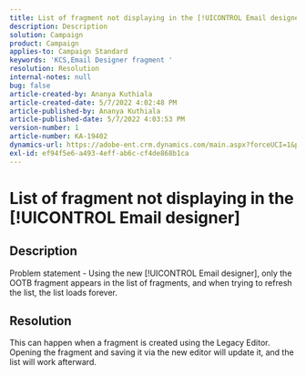```yaml
---
title: List of fragment not displaying in the [!UICONTROL Email designer]
description: Description
solution: Campaign
product: Campaign
applies-to: Campaign Standard
keywords: 'KCS,Email Designer fragment '
resolution: Resolution
internal-notes: null
bug: false
article-created-by: Ananya Kuthiala
article-created-date: 5/7/2022 4:02:48 PM
article-published-by: Ananya Kuthiala
article-published-date: 5/7/2022 4:03:53 PM
version-number: 1
article-number: KA-19402
dynamics-url: https://adobe-ent.crm.dynamics.com/main.aspx?forceUCI=1&pagetype=entityrecord&etn=knowledgearticle&id=36b31c1e-1fce-ec11-a7b5-0022480a8e40
exl-id: ef94f5e6-a493-4eff-ab6c-cf4de868b1ca
---
```

# List of fragment not displaying in the [!UICONTROL Email designer]

## Description

Problem statement - Using the new [!UICONTROL Email designer], only the OOTB fragment appears in the list of fragments, and when trying to refresh the list, the list loads forever.

## Resolution


This can happen when a fragment is created using the Legacy Editor. Opening the fragment and saving it via the new editor will update it, and the list will work afterward.
